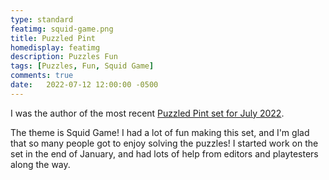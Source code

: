 ```yaml
---
type: standard
featimg: squid-game.png
title: Puzzled Pint
homedisplay: featimg
description: Puzzles Fun
tags: [Puzzles, Fun, Squid Game]
comments: true
date:   2022-07-12 12:00:00 -0500
---
```

I was the author of the most recent [Puzzled Pint set for July 2022](http://puzzledpint.com/index.php?cID=1274).

The theme is Squid Game!  I had a lot of fun making this set, and I'm glad that so many people got to enjoy solving the puzzles!  I started work on the set in the end of January, and had lots of help from editors and playtesters along the way.